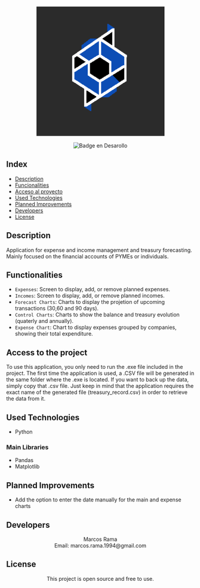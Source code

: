 <div align="center">
  
 ![logo](https://raw.githubusercontent.com/MarcosRamaR/controlTesoreria/refs/heads/master/Logo.PNG) 
 </div>

<div align="center">
  
![Badge en Desarollo](https://img.shields.io/badge/STATUS-EN%20DESAROLLO-red)
</div>

## Index

* [Description](#description)
* [Funcionalities](#functionalities)
* [Acceso al proyecto](#acceso)
* [Used Technologies](#used-technologies)
* [Planned Improvements](#planned-improvements)
* [Developers](#developers)
* [License](#license)


## Description
Application for expense and income management and treasury forecasting. Mainly focused on the financial accounts of PYMEs or individuals.


## Functionalities


- `Expenses`: Screen to display, add, or remove planned expenses.
- `Incomes`: Screen to display, add, or remove planned incomes.
- `Forecast Charts`: Charts to display the projetion of upcoming transactions (30,60 and 90 days).
- `Control Charts`: Charts to show the balance and treasury evolution (quaterly and annually).
- `Expense Chart`: Chart to display expenses grouped by companies, showing their total expenditure.

## Access to the project

To use this application, you only need to run the .exe file included in the project. The first time the application is used, a .CSV file will be generated in the same folder where the .exe is located.
If you want to back up the data, simply copy that .csv file. Just keep in mind that the application requires the exact name of the generated file (treasury_record.csv) in order to retrieve the data from it.


## Used Technologies
  * Python</br>

### Main Libraries

- Pandas  
- Matplotlib

## Planned Improvements

- Add the option to enter the date manually for the main and expense charts

## Developers

<div align= "center">Marcos Rama </div>
<div align= "center">Email: marcos.rama.1994@gmail.com</div>

## License

<div align="center">
This project is open source and free to use. 
</div>
